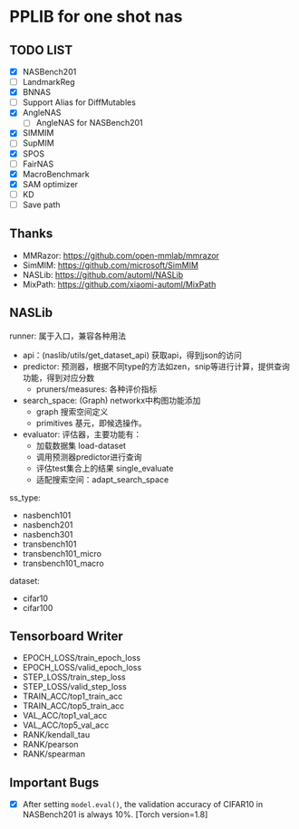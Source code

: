 # PPLIB for one shot nas

## TODO LIST

- [x] NASBench201
- [ ] LandmarkReg
- [x] BNNAS
- [ ] Support Alias for DiffMutables
- [x] AngleNAS
  - [ ] AngleNAS for NASBench201
- [x] SIMMIM
- [ ] SupMIM
- [x] SPOS
- [ ] FairNAS
- [x] MacroBenchmark
- [x] SAM optimizer
- [ ] KD
- [ ] Save path

## Thanks

- MMRazor: https://github.com/open-mmlab/mmrazor
- SimMIM: https://github.com/microsoft/SimMIM
- NASLib: https://github.com/automl/NASLib
- MixPath: https://github.com/xiaomi-automl/MixPath

## NASLib

runner: 属于入口，兼容各种用法

- api：(naslib/utils/get_dataset_api) 获取api，得到json的访问
- predictor: 预测器，根据不同type的方法如zen，snip等进行计算，提供查询功能，得到对应分数
    - pruners/measures: 各种评价指标
- search_space: (Graph) networkx中构图功能添加
    - graph 搜索空间定义
    - primitives 基元，即候选操作。
- evaluator: 评估器，主要功能有：
    - 加载数据集 load-dataset
    - 调用预测器predictor进行查询
    - 评估test集合上的结果 single_evaluate
    - 适配搜索空间：adapt_search_space

ss_type:
- nasbench101
- nasbench201
- nasbench301
- transbench101
- transbench101_micro
- transbench101_macro

dataset:
- cifar10
- cifar100


## Tensorboard Writer

- EPOCH_LOSS/train_epoch_loss
- EPOCH_LOSS/valid_epoch_loss
- STEP_LOSS/train_step_loss
- STEP_LOSS/valid_step_loss
- TRAIN_ACC/top1_train_acc
- TRAIN_ACC/top5_train_acc
- VAL_ACC/top1_val_acc
- VAL_ACC/top5_val_acc
- RANK/kendall_tau
- RANK/pearson
- RANK/spearman


## Important Bugs

- [x] After setting `model.eval()`, the validation accuracy of CIFAR10 in NASBench201 is always 10%. [Torch version=1.8]
